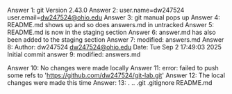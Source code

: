 Answer 1: git Version 2.43.0
Answer 2: user.name=dw247524 user.email=dw247524@ohio.edu
Answer 3: git manual pops up
Answer 4: README.md shows up and so does answers.md in untracked
Answer 5: README.md is now in the staging section
Answer 6: answer.md has also been added to the staging section
Answer 7: modified: answers.md
Answer 8: Author: dw247524 <dw247524@ohio.edu> Date: Tue Sep 2 17:49:03 2025 Initial commit
answer 9: modified: answers.md


Answer 10: No changes were made locally
Answer 11: error: failed to push some refs to 'https://github.com/dw247524/git-lab.git'
Answer 12: The local changes were made this time
Answer: 13: .  ..  .git  .gitignore  README.md
